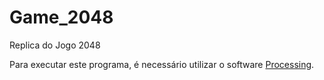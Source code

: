 # Game_2048
Replica do Jogo 2048

Para executar este programa, é necessário utilizar o software [Processing](https://processing.org/download).